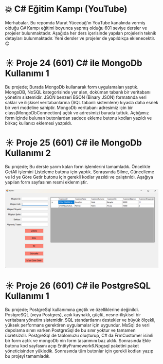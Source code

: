 # :boom: C# Eğitim Kampı (YouTube)

Merhabalar. Bu repomda Murat Yücedağ'ın YouTube kanalında vermiş olduğu C# Kampı eğitimi boyunca yapmış olduğu 601 seviye dersler ve projeler bulunmaktadır. Aşağıda her ders içerisinde yapılan projelerin teknik detayları bulunmaktadır. Yeni dersler ve projeler de yapıldıkça eklenecektir. :blush: 


# :sunny: Proje 24 (601) C# ile MongoDb Kullanımı 1
Bu projede; Burada MongoDb kullanarak form uygulamaları yaptık. MongoDB, NoSQL kategorisinde yer alan, doküman tabanlı bir veritabanı yönetim sistemidir. JSON benzeri BSON (Binary JSON) formatında veri saklar ve ilişkisel veritabanlarına (SQL tabanlı sistemlere) kıyasla daha esnek bir veri modeline sahiptir. MongoDb veritabanı adresimiz için bir class(MongoDbConnection) açtık ve adresimizi burada tuttuk. Açtığımız form içinde bulunan butonlardan sadece ekleme butonu kodları yazıldı ve birkaç kullanıcı eklemesi yazpıldı. 

# :sunny: Proje 25 (601) C# ile MongoDb Kullanımı 2
Bu projede; Bu derste yarım kalan form işlemlerini tamamladık. Öncelikle GetAll işlemini Listeleme butonu için yaptık. Sonrasında Silme, Güncelleme ve Id ye Göre Getir butonu için gerekli kodlar yazıldı ve çalıştırıldı. Aşağıya yapılan form sayfasının resmi eklenmiştir.  

![FrmMongoDb](https://github.com/DemirbasAlperen/CSharpEgitimKampi601/blob/master/FrmMongoDb.png)

# :sunny: Proje 26 (601) C# ile PostgreSQL Kullanımı 1
Bu projede; PostgreSql kullanımına geçtik ve özelliklerine değinildi. PostgreSQL (veya Postgres), açık kaynaklı, güçlü, nesne-ilişkisel bir veritabanı yönetim sistemidir. SQL standartlarını destekler ve büyük ölçekli, yüksek performans gerektiren uygulamalar için uygundur. MsSql de veri depolama sınırı varken PostgreSql de bu sınır yoktur ve tamamen ücretsizdir. PostgreSql de tablomuzu oluşturup, C# da FrmCustomer isimli bir form açtık ve mongoDb nin form tasarımını baz aldık. Sonrasında Ekle butonu kod sayfasını açıp EntityFramework6.Npgsql paketini paket yöneticisinden yükledik. Sonrasında tüm butonlar için gerekli kodları yazıp bu projeyi tamamladık. 
